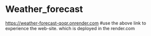 # Weather_forecast

https://weather-forecast-qoqr.onrender.com
#use the above link to experience the web-site. which is deployed in the render.com
